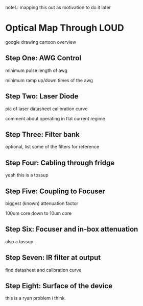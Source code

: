 noteL: mapping this out as motivation to do it later

# Optical Map Through LOUD

google drawing cartoon overview


## Step One: AWG Control
minimum pulse length of awg

minimum ramp up/down times of the awg

## Step Two: Laser Diode
pic of laser datasheet calibration curve

comment about operating in flat current regime

## Step Three: Filter bank
optional, list some of the filters for reference

## Step Four: Cabling through fridge
yeah this is a tossup

## Step Five: Coupling to Focuser 
biggest (known) attenuation factor

100um core down to 10um core

## Step Six: Focuser and in-box attenuation
also a tossup

## Step Seven: IR filter at output
find datasheet and calibration curve

## Step Eight: Surface of the device
this is a ryan problem i think.  
